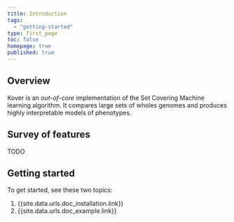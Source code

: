 ```yaml
---
title: Introduction
tags: 
  - "getting-started"
type: first_page
toc: false
homepage: true
published: true
---
```


## Overview 

Kover is an *out-of-core* implementation of the Set Covering Machine learning algorithm. It compares large sets of wholes genomes and produces highly interpretable models of phenotypes.

## Survey of features

TODO

## Getting started

To get started, see these two topics:

1. {{site.data.urls.doc_installation.link}}
2. {{site.data.urls.doc_example.link}}
